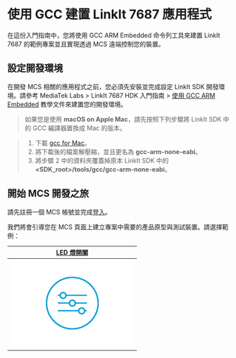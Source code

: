 # 使用 GCC 建置 LinkIt 7687 應用程式

在這份入門指南中，您將使用 GCC ARM Embedded 命令列工具來建置 LinkIt 7687 的範例專案並且實現透過 MCS 遠端控制您的裝置。 

## 設定開發環境

在開發 MCS 相關的應用程式之前，您必須先安裝並完成設定 LinkIt SDK 開發環境。請參考 MediaTek Labs > LinkIt 7687 HDK 入門指南 > [使用 GCC ARM Embedded](https://docs.labs.mediatek.com/resource/mt7687-mt7697/get-started-linkit-7687-hdk/gcc-arm-embedded-command-line-tools-free) 教學文件來建置您的開發環境。

> 如果您是使用 **macOS on Apple Mac**，請先按照下列步驟將 LinkIt SDK 中的 GCC 編譯器置換成 Mac 的版本。
	
> 1. 下載 [gcc for Mac](https://launchpad.net/gcc-arm-embedded/4.8/4.8-2014-q3-update/+download/gcc-arm-none-eabi-4_8-2014q3-20140805-mac.tar.bz2)。
> 2. 將下載後的檔案解壓縮，並且更名為 **gcc-arm-none-eabi**。
> 3. 將步驟 2 中的資料夾覆蓋掉原本 LinkIt SDK 中的 **\<SDK\_root\>/tools/gcc/gcc\-arm\-none\-eabi**。

## 開始 MCS 開發之旅

請先註冊一個 MCS 帳號並完成[登入](https://mcs.mediatek.com/oauth/login)。

我們將會引導您在 MCS 頁面上建立專案中需要的產品原型與測試裝置。請選擇範例：

| [LED 燈開關](../tutorial/7687_light_switch_gcc) |
| :---: | 
|[![](../images/7687/img_7687_switch.png)](../tutorial/7687_light_switch_gcc)| 